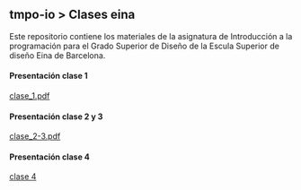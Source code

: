 
## tmpo-io > Clases eina

Este repositorio contiene los materiales de la asignatura de Introducción a la programación para el Grado Superior de Diseño de la Escula Superior de diseño Eina de Barcelona.

#### Presentación clase 1
[clase_1.pdf](clase_1.pdf)

#### Presentación clase 2 y 3
[clase_2-3.pdf](clase_2-3.pdf)

#### Presentación clase 4
[clase 4](clase4.md)
